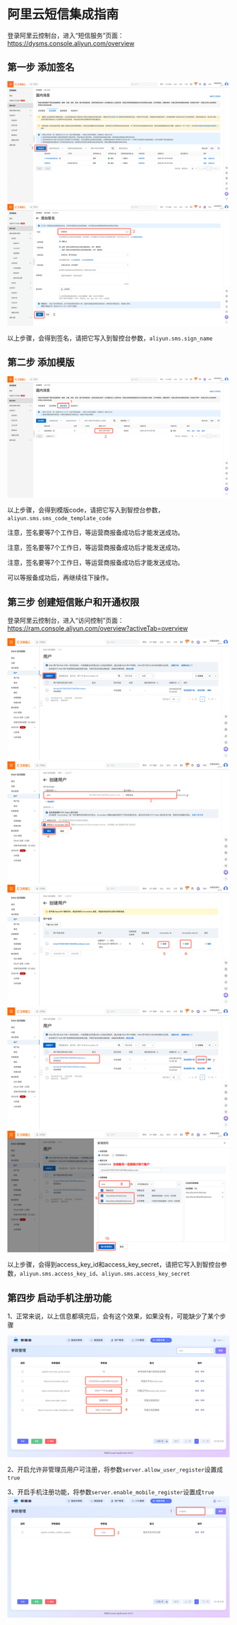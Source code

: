 # 阿里云短信集成指南

登录阿里云控制台，进入“短信服务”页面：https://dysms.console.aliyun.com/overview

## 第一步 添加签名
![步骤](images/alisms/sms-01.png)
![步骤](images/alisms/sms-02.png)

以上步骤，会得到签名，请把它写入到智控台参数，`aliyun.sms.sign_name`

## 第二步 添加模版
![步骤](images/alisms/sms-11.png)

以上步骤，会得到模版code，请把它写入到智控台参数，`aliyun.sms.sms_code_template_code`

注意，签名要等7个工作日，等运营商报备成功后才能发送成功。

注意，签名要等7个工作日，等运营商报备成功后才能发送成功。

注意，签名要等7个工作日，等运营商报备成功后才能发送成功。

可以等报备成功后，再继续往下操作。

## 第三步 创建短信账户和开通权限

登录阿里云控制台，进入“访问控制”页面：https://ram.console.aliyun.com/overview?activeTab=overview

![步骤](images/alisms/sms-21.png)
![步骤](images/alisms/sms-22.png)
![步骤](images/alisms/sms-23.png)
![步骤](images/alisms/sms-24.png)
![步骤](images/alisms/sms-25.png)

以上步骤，会得到access_key_id和access_key_secret，请把它写入到智控台参数，`aliyun.sms.access_key_id`、`aliyun.sms.access_key_secret`
## 第四步 启动手机注册功能

1、正常来说，以上信息都填完后，会有这个效果，如果没有，可能缺少了某个步骤

![步骤](images/alisms/sms-31.png)

2、开启允许非管理员用户可注册，将参数`server.allow_user_register`设置成`true`

3、开启手机注册功能，将参数`server.enable_mobile_register`设置成`true`
![步骤](images/alisms/sms-32.png)